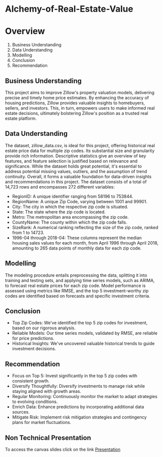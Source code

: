 # Alchemy-of-Real-Estate-Value

# Overview
1. Business Understanding
2. Data Understanding
3. Modelling
4. Conclusion
5. Recommendation

## Business Understanding
This project aims to improve Zillow's property valuation models, delivering precise and timely home price estimates. By enhancing the accuracy of housing predictions, Zillow provides valuable insights to homebuyers, sellers, and investors. This, in turn, empowers users to make informed real estate decisions, ultimately bolstering Zillow's position as a trusted real estate platform.

## Data Understanding
The dataset, zillow_data.csv, is ideal for this project, offering historical real estate price data for multiple zip codes. Its substantial size and granularity provide rich information. Descriptive statistics give an overview of key features, and feature selection is justified based on relevance and significance. While the dataset holds great potential, it's essential to address potential missing values, outliers, and the assumption of trend continuity. Overall, it forms a valuable foundation for data-driven insights and recommendations in this project.
The dataset consists of a total of 14,723 rows and encompasses 272 different variables:

* RegionID: A unique identifier ranging from 58196 to 753844.
* RegionName: A unique Zip Code, varying between 1001 and 99901.
* City: The city in which the respective zip code is situated.
* State: The state where the zip code is located.
* Metro: The metropolitan area encompassing the zip code.
* CountyName: The county within which the zip code falls.
* SizeRank: A numerical ranking reflecting the size of the zip code, ranked from 1 to 14723.
* 1996-04 through 2018-04: These columns represent the median housing sales values for each month, from April 1996 through April 2018, amounting to 265 data points of monthly data for each zip code.

## Modelling
The modeling procedure entails preprocessing the data, splitting it into training and testing sets, and applying time series models, such as ARIMA, to forecast real estate prices for each zip code. Model performance is assessed using metrics like RMSE, and the top 5 investment-worthy zip codes are identified based on forecasts and specific investment criteria.

## Conclusion
* Top Zip Codes: We've identified the top 5 zip codes for investment, based on our rigorous analysis.
* Reliable Models: Our time series models, validated by RMSE, are reliable for price predictions.
* Historical Insights: We've uncovered valuable historical trends to guide investment decisions.

## Recommendation
* Focus on Top 5: Invest significantly in the top 5 zip codes with consistent growth.
* Diversify Thoughtfully: Diversify investments to manage risk while staying aligned with growth areas.
* Regular Monitoring: Continuously monitor the market to adapt strategies to evolving conditions.
* Enrich Data: Enhance predictions by incorporating additional data sources.
* Mitigate Risk: Implement risk mitigation strategies and contingency plans for market fluctuations.

## Non Technical Presentation
To access the canvas slides click on the link [Presentation](https://www.canva.com/design/DAFuUuMXaP4/2NGDxOnn-SgmyIjRGLYKvA/edit?utm_content=DAFuUuMXaP4&utm_campaign=designshare&utm_medium=link2&utm_source=sharebutton)
